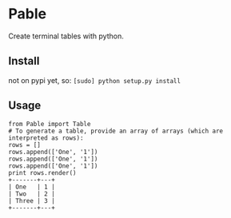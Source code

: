 Pable
=====
Create terminal tables with python.

Install
-------
not on pypi yet, so:
`[sudo] python setup.py install`

Usage
-----
```
from Pable import Table
# To generate a table, provide an array of arrays (which are interpreted as rows):
rows = []
rows.append(['One', '1'])
rows.append(['One', '1'])
rows.append(['One', '1'])
print rows.render()
+-------+---+
| One   | 1 |
| Two   | 2 |
| Three | 3 |
+-------+---+
```
